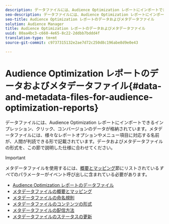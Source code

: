 ```yaml
---
description: データファイルには、Audience Optimization レポートにインポートできるインプレッション、クリック、コンバージョンのデータが格納されています。メタデータファイルには、様々なレポートオプションやメニュー項目に対応する名前が、人間が判読できる形で記載されています。データおよびメタデータファイルの形式を、この節で説明した仕様に合わせてください。
seo-description: データファイルには、Audience Optimization レポートにインポートできるインプレッション、クリック、コンバージョンのデータが格納されています。メタデータファイルには、様々なレポートオプションやメニュー項目に対応する名前が、人間が判読できる形で記載されています。データおよびメタデータファイルの形式を、この節で説明した仕様に合わせてください。
seo-title: Audience Optimization レポートのデータおよびメタデータファイル
solution: Audience Manager
title: Audience Optimization レポートのデータおよびメタデータファイル
uuid: 80aa4bc3-c660-4e65-8c22-2ddbb7bddd4f
translation-type: tm+mt
source-git-commit: c9737315132e2ae7d72c250d8c196abe8d9e0e43

---
```



# Audience Optimization レポートのデータおよびメタデータファイル{#data-and-metadata-files-for-audience-optimization-reports}

データファイルには、Audience Optimization レポートにインポートできるインプレッション、クリック、コンバージョンのデータが格納されています。メタデータファイルには、様々なレポートオプションやメニュー項目に対応する名前が、人間が判読できる形で記載されています。データおよびメタデータファイルの形式を、この節で説明した仕様に合わせてください。

>[!IMPORTANT]
>
>メタデータファイルを使用するには、[概要とマッピング](../../../reporting/audience-optimization-reports/metadata-files-intro/metadata-file-overview.md)節にリストされている&#x200B;*すべて*&#x200B;のパラメーターがイベント呼び出しに含まれている必要があります。

* [Audience Optimization レポートのデータファイル](/help/using/reporting/audience-optimization-reports/metadata-files-intro/datafiles-intro.md)
* [メタデータファイルの概要とマッピング](/help/using/reporting/audience-optimization-reports/metadata-files-intro/metadata-file-overview.md)
* [メタデータファイルの命名規則](/help/using/reporting/audience-optimization-reports/metadata-files-intro/metadata-file-names.md)
* [メタデータファイルのコンテンツの形式](/help/using/reporting/audience-optimization-reports/metadata-files-intro/metadata-file-contents.md)
* [メタデータファイルの配信方法](/help/using/reporting/audience-optimization-reports/metadata-files-intro/metadata-delivery-methods.md)
* [メタデータファイルのステータスの更新](/help/using/reporting/audience-optimization-reports/metadata-files-intro/metadata-update-status.md)




